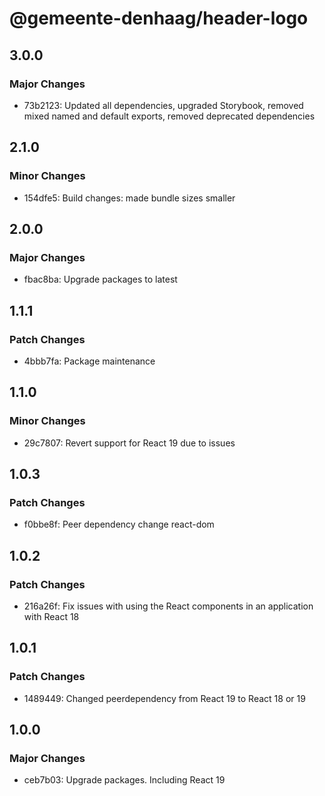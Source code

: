 # @gemeente-denhaag/header-logo

## 3.0.0

### Major Changes

- 73b2123: Updated all dependencies, upgraded Storybook, removed mixed named and default exports, removed deprecated dependencies

## 2.1.0

### Minor Changes

- 154dfe5: Build changes: made bundle sizes smaller

## 2.0.0

### Major Changes

- fbac8ba: Upgrade packages to latest

## 1.1.1

### Patch Changes

- 4bbb7fa: Package maintenance

## 1.1.0

### Minor Changes

- 29c7807: Revert support for React 19 due to issues

## 1.0.3

### Patch Changes

- f0bbe8f: Peer dependency change react-dom

## 1.0.2

### Patch Changes

- 216a26f: Fix issues with using the React components in an application with React 18

## 1.0.1

### Patch Changes

- 1489449: Changed peerdependency from React 19 to React 18 or 19

## 1.0.0

### Major Changes

- ceb7b03: Upgrade packages. Including React 19
